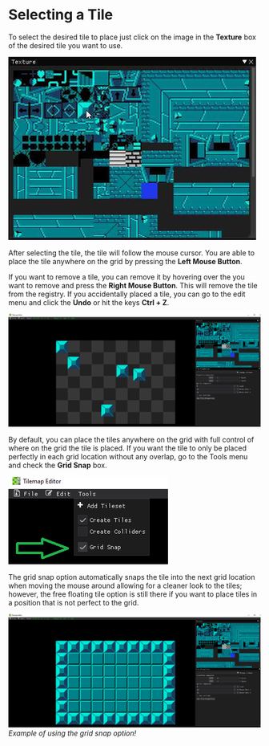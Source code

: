 # Selecting a Tile

To select the desired tile to place just click on the image in the **Texture** box of the desired tile you want to use.

![Select tile](images/select_tile.png)

After selecting the tile, the tile will follow the mouse cursor. You are able to place the tile anywhere on the grid by pressing the **Left Mouse Button**. 

If you want to remove a tile, you can remove it by hovering over the you want to remove and press the **Right Mouse Button**. This will remove the tile from the registry. If you accidentally placed a tile, you can go to the edit menu and click the **Undo** or hit the keys **Ctrl + Z**.

![random tiles](images/random_tiles.png)

By default, you can place the tiles anywhere on the grid with full control of where on the grid the tile is placed. If you want the tile to only be placed perfectly in each grid location without any overlap, go to the Tools menu and check the **Grid Snap** box.

![grid snap](images/grid_snap.png)

The grid snap option automatically snaps the tile into the next grid location when moving the mouse around allowing for a cleaner look to the tiles; however, the free floating tile option is still there if you want to place tiles in a position that is not perfect to the grid.

![grid tiles](images/grid_tiles.png)
*Example of using the grid snap option!*